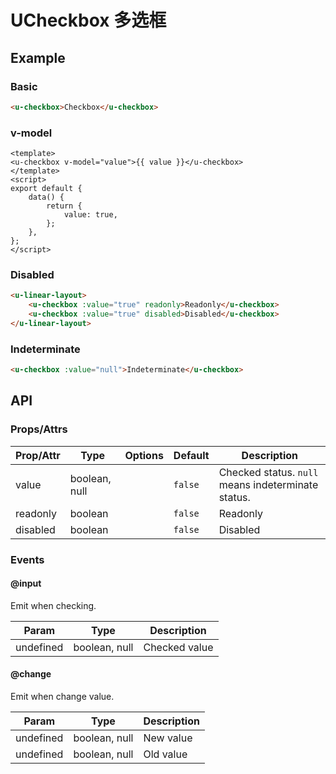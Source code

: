 <!-- 该 README.md 根据 api.yaml 和 docs/*.md 自动生成，为了方便在 GitHub 和 NPM 上查阅。如需修改，请查看源文件 -->

# UCheckbox 多选框

## Example
### Basic

``` html
<u-checkbox>Checkbox</u-checkbox>
```

### v-model

``` vue
<template>
<u-checkbox v-model="value">{{ value }}</u-checkbox>
</template>
<script>
export default {
    data() {
        return {
            value: true,
        };
    },
};
</script>
```

### Disabled

``` html
<u-linear-layout>
    <u-checkbox :value="true" readonly>Readonly</u-checkbox>
    <u-checkbox :value="true" disabled>Disabled</u-checkbox>
</u-linear-layout>
```

### Indeterminate

``` html
<u-checkbox :value="null">Indeterminate</u-checkbox>
```

## API
### Props/Attrs

| Prop/Attr | Type | Options | Default | Description |
| --------- | ---- | ------- | ------- | ----------- |
| value | boolean, null |  | `false` | Checked status. `null` means indeterminate status. |
| readonly | boolean |  | `false` | Readonly |
| disabled | boolean |  | `false` | Disabled |

### Events

#### @input

Emit when checking.

| Param | Type | Description |
| ----- | ---- | ----------- |
| undefined | boolean, null | Checked value |

#### @change

Emit when change value.

| Param | Type | Description |
| ----- | ---- | ----------- |
| undefined | boolean, null | New value |
| undefined | boolean, null | Old value |
